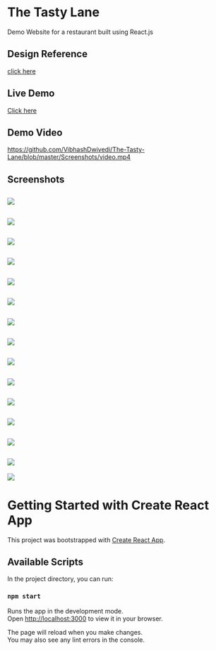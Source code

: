 # The Tasty Lane
Demo Website for a restaurant built using React.js

## Design Reference
[click here](https://www.pirenko-themes.com/restaurant/#1443522770881-ab0e96be-e8b3)

## Live Demo
[Click here](https://the-tasty-lane-vibhashdwivedi.vercel.app/)

## Demo Video
https://github.com/VibhashDwivedi/The-Tasty-Lane/blob/master/Screenshots/video.mp4

## Screenshots
![](https://github.com/VibhashDwivedi/The-Tasty-Lane/blob/master/Screenshots/Screenshot%20(216).png)
---
![](https://github.com/VibhashDwivedi/The-Tasty-Lane/blob/master/Screenshots/Screenshot%20(217).png)
---
![](https://github.com/VibhashDwivedi/The-Tasty-Lane/blob/master/Screenshots/Screenshot%20(218).png)
---
![](https://github.com/VibhashDwivedi/The-Tasty-Lane/blob/master/Screenshots/Screenshot%20(219).png)
---
![](https://github.com/VibhashDwivedi/The-Tasty-Lane/blob/master/Screenshots/Screenshot%20(220).png)
---
![](https://github.com/VibhashDwivedi/The-Tasty-Lane/blob/master/Screenshots/Screenshot%20(221).png)
---
![](https://github.com/VibhashDwivedi/The-Tasty-Lane/blob/master/Screenshots/Screenshot%20(222).png)
---
![](https://github.com/VibhashDwivedi/The-Tasty-Lane/blob/master/Screenshots/Screenshot%20(223).png)
---
![](https://github.com/VibhashDwivedi/The-Tasty-Lane/blob/master/Screenshots/Screenshot%20(224).png)
---
![](https://github.com/VibhashDwivedi/The-Tasty-Lane/blob/master/Screenshots/Screenshot%20(225).png)
---
![](https://github.com/VibhashDwivedi/The-Tasty-Lane/blob/master/Screenshots/Screenshot%20(226).png)
---
![](https://github.com/VibhashDwivedi/The-Tasty-Lane/blob/master/Screenshots/Screenshot%20(227).png)
---
![](https://github.com/VibhashDwivedi/The-Tasty-Lane/blob/master/Screenshots/Screenshot%20(228).png)
---
![](https://github.com/VibhashDwivedi/The-Tasty-Lane/blob/master/Screenshots/Screenshot%20(229).png)
---
![](https://github.com/VibhashDwivedi/The-Tasty-Lane/blob/master/Screenshots/Screenshot%20(230).png)



# Getting Started with Create React App

This project was bootstrapped with [Create React App](https://github.com/facebook/create-react-app).

## Available Scripts

In the project directory, you can run:

### `npm start`

Runs the app in the development mode.\
Open [http://localhost:3000](http://localhost:3000) to view it in your browser.

The page will reload when you make changes.\
You may also see any lint errors in the console.

